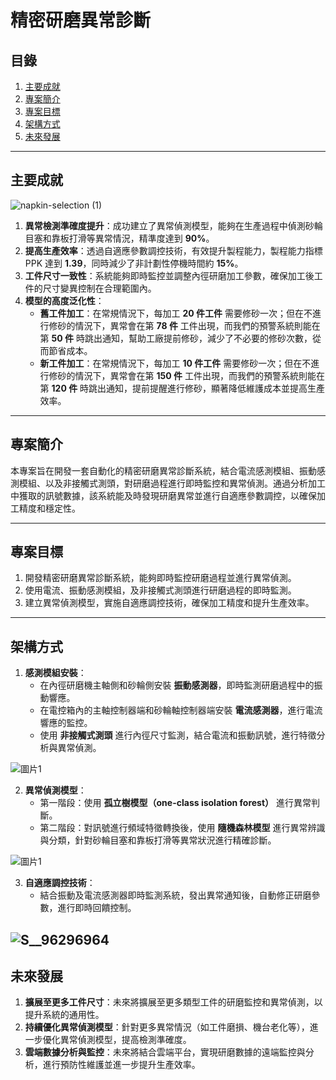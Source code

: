 # 精密研磨異常診斷

## 目錄
1. [主要成就](#主要成就)
3. [專案簡介](#專案簡介)
4. [專案目標](#專案目標)
5. [架構方式](#架構方式)
6. [未來發展](#未來發展)

---

## 主要成就
![napkin-selection (1)](https://hackmd.io/_uploads/rJiw4vnp0.png)

1. **異常檢測準確度提升**：成功建立了異常偵測模型，能夠在生產過程中偵測砂輪目塞和靠板打滑等異常情況，精準度達到 **90%**。
2. **提高生產效率**：透過自適應參數調控技術，有效提升製程能力，製程能力指標 PPK 達到 **1.39**，同時減少了非計劃性停機時間約 **15%**。
3. **工件尺寸一致性**：系統能夠即時監控並調整內徑研磨加工參數，確保加工後工件的尺寸變異控制在合理範圍內。
4. **模型的高度泛化性**：
   - **舊工件加工**：在常規情況下，每加工 **20 件工件** 需要修砂一次；但在不進行修砂的情況下，異常會在第 **78 件** 工件出現，而我們的預警系統則能在第 **50 件** 時跳出通知，幫助工廠提前修砂，減少了不必要的修砂次數，從而節省成本。
   - **新工件加工**：在常規情況下，每加工 **10 件工件** 需要修砂一次；但在不進行修砂的情況下，異常會在第 **150 件** 工件出現，而我們的預警系統則能在第 **120 件** 時跳出通知，提前提醒進行修砂，顯著降低維護成本並提高生產效率。


---

## 專案簡介
本專案旨在開發一套自動化的精密研磨異常診斷系統，結合電流感測模組、振動感測模組、以及非接觸式測頭，對研磨過程進行即時監控和異常偵測。通過分析加工中獲取的訊號數據，該系統能及時發現研磨異常並進行自適應參數調控，以確保加工精度和穩定性。

---

## 專案目標
1. 開發精密研磨異常診斷系統，能夠即時監控研磨過程並進行異常偵測。
2. 使用電流、振動感測模組，及非接觸式測頭進行研磨過程的即時監測。
3. 建立異常偵測模型，實施自適應調控技術，確保加工精度和提升生產效率。




---

## 架構方式
1. **感測模組安裝**：
    - 在內徑研磨機主軸側和砂輪側安裝 **振動感測器**，即時監測研磨過程中的振動響應。
    - 在電控箱內的主軸控制器端和砂輪軸控制器端安裝 **電流感測器**，進行電流響應的監控。
    - 使用 **非接觸式測頭** 進行內徑尺寸監測，結合電流和振動訊號，進行特徵分析與異常偵測。

![圖片1](https://hackmd.io/_uploads/H1MuKuIpC.png)


2. **異常偵測模型**：
    - 第一階段：使用 **孤立樹模型（one-class isolation forest）** 進行異常判斷。
    - 第二階段：對訊號進行頻域特徵轉換後，使用 **隨機森林模型** 進行異常辨識與分類，針對砂輪目塞和靠板打滑等異常狀況進行精確診斷。

![圖片1](https://hackmd.io/_uploads/HkXQ8TNY0.png)

3. **自適應調控技術**：
    - 結合振動及電流感測器即時監測系統，發出異常通知後，自動修正研磨參數，進行即時回饋控制。

![S__96296964](https://hackmd.io/_uploads/ryWgFdL60.jpg)
---

## 未來發展
1. **擴展至更多工件尺寸**：未來將擴展至更多類型工件的研磨監控和異常偵測，以提升系統的通用性。
2. **持續優化異常偵測模型**：針對更多異常情況（如工件磨損、機台老化等），進一步優化異常偵測模型，提高檢測準確度。
3. **雲端數據分析與監控**：未來將結合雲端平台，實現研磨數據的遠端監控與分析，進行預防性維護並進一步提升生產效率。
